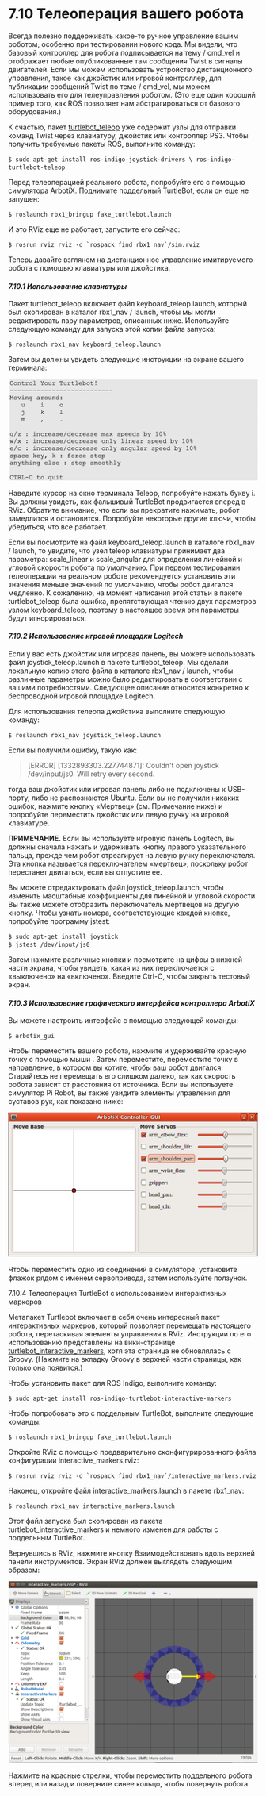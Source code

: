 # 7.10 Телеоперация вашего робота

Всегда полезно поддерживать какое-то ручное управление вашим роботом, особенно при тестировании нового кода. Мы видели, что базовый контроллер для робота подписывается на тему / cmd\_vel и отображает любые опубликованные там сообщения Twist в сигналы двигателей. Если мы можем использовать устройство дистанционного управления, такое как джойстик или игровой контроллер, для публикации сообщений Twist по теме / cmd\_vel, мы можем использовать его для телеуправления роботом. \(Это еще один хороший пример того, как ROS позволяет нам абстрагироваться от базового оборудования.\)

К счастью, пакет [turtlebot\_teleop](http://wiki.ros.org/turtlebot_teleop) уже содержит узлы для отправки команд Twist через клавиатуру, джойстик или контроллер PS3. Чтобы получить требуемые пакеты ROS, выполните команду:

```text
$ sudo apt-get install ros-indigo-joystick-drivers \ ros-indigo-turtlebot-teleop
```

Перед телеоперацией реального робота, попробуйте его с помощью симулятора ArbotiX. Поднимите поддельный TurtleBot, если он еще не запущен:

```text
$ roslaunch rbx1_bringup fake_turtlebot.launch
```

И это RViz еще не работает, запустите его сейчас:

```text
$ rosrun rviz rviz -d `rospack find rbx1_nav`/sim.rviz
```

Теперь давайте взглянем на дистанционное управление имитируемого робота с помощью клавиатуры или джойстика.

#### _7.10.1 Использование клавиатуры_

Пакет turtlebot\_teleop включает файл keyboard\_teleop.launch, который был скопирован в каталог rbx1\_nav / launch, чтобы мы могли редактировать пару параметров, описанных ниже. Используйте следующую команду для запуска этой копии файла запуска:

```text
$ roslaunch rbx1_nav keyboard_teleop.launch
```

Затем вы должны увидеть следующие инструкции на экране вашего терминала:

![](.gitbook/assets/snimok-ekrana-2020-05-30-v-15.20.32.png)

Наведите курсор на окно терминала Teleop, попробуйте нажать букву i. Вы должны увидеть, как фальшивый TurtleBot продвигается вперед в RViz. Обратите внимание, что если вы прекратите нажимать, робот замедлится и остановится. Попробуйте некоторые другие ключи, чтобы убедиться, что все работает.

Если вы посмотрите на файл keyboard\_teleop.launch в каталоге rbx1\_nav / launch, то увидите, что узел teleop клавиатуры принимает два параметра: scale\_linear и scale\_angular для определения линейной и угловой скорости робота по умолчанию. При первом тестировании телеоперации на реальном роботе рекомендуется установить эти значения меньше значений по умолчанию, чтобы робот двигался медленно. К сожалению, на момент написания этой статьи в пакете turtlebot\_teleop была ошибка, препятствующая чтению двух параметров узлом keyboard\_teleop, поэтому в настоящее время эти параметры будут игнорироваться.

#### _7.10.2 Использование игровой площадки Logitech_

Если у вас есть джойстик или игровая панель, вы можете использовать файл joystick\_teleop.launch в пакете turtlebot\_teleop. Мы сделали локальную копию этого файла в каталоге rbx1\_nav / launch, чтобы различные параметры можно было редактировать в соответствии с вашими потребностями. Следующее описание относится конкретно к беспроводной игровой площадке Logitech.

Для использования телеопа джойстика выполните следующую команду:

```text
$ roslaunch rbx1_nav joystick_teleop.launch
```

Если вы получили ошибку, такую ​​как:

> \[ERROR\] \[1332893303.227744871\]: Couldn't open joystick /dev/input/js0. Will retry every second.

тогда ваш джойстик или игровая панель либо не подключены к USB-порту, либо не распознаются Ubuntu. Если вы не получили никаких ошибок, нажмите кнопку «Мертвец» \(см. Примечание ниже\) и попробуйте переместить джойстик или левую ручку на игровой клавиатуре.

**ПРИМЕЧАНИЕ.** Если вы используете игровую панель Logitech, вы должны сначала нажать и удерживать кнопку правого указательного пальца, прежде чем робот отреагирует на левую ручку переключателя. Эта кнопка называется переключателем «мертвец», поскольку робот перестанет двигаться, если вы отпустите ее.

Вы можете отредактировать файл joystick\_teleop.launch, чтобы изменить масштабные коэффициенты для линейной и угловой скорости. Вы также можете отобразить переключатель мертвецов на другую кнопку. Чтобы узнать номера, соответствующие каждой кнопке, попробуйте программу jstest:

```text
$ sudo apt-get install joystick
$ jstest /dev/input/js0
```

Затем нажмите различные кнопки и посмотрите на цифры в нижней части экрана, чтобы увидеть, какая из них переключается с «выключено» на «включено». Введите Ctrl-C, чтобы закрыть тестовый экран.

#### _7.10.3 Использование графического интерфейса контроллера ArbotiX_

Вы можете настроить интерфейс с помощью следующей команды:

```text
$ arbotix_gui
```

Чтобы переместить вашего робота, нажмите и удерживайте красную точку с помощью мыши . Затем переместите, переместите точку в направление, в котором вы хотите, чтобы ваш робот двигался. Старайтесь не перемещать его слишком далеко, так как скорость робота зависит от расстояния от источника. Если вы используете симулятор Pi Robot, вы также увидите элементы управления для суставов рук, как показано ниже:

![](.gitbook/assets/snimok-ekrana-2020-05-30-v-15.30.55.png)

Чтобы переместить одно из соединений в симуляторе, установите флажок рядом с именем сервопривода, затем используйте ползунок.

7.10.4 Телеоперация TurtleBot с использованием интерактивных маркеров

Метапакет Turtlebot включает в себя очень интересный пакет интерактивных маркеров, который позволяет перемещать настоящего робота, перетаскивая элементы управления в RViz. Инструкции по его использованию представлены на вики-странице [turtlebot\_interactive\_markers](http://ros.org/wiki/turtlebot_interactive_markers/Tutorials/UsingTurtlebotInteractiveMarkers), хотя эта страница не обновлялась с Groovy. \(Нажмите на вкладку Groovy в верхней части страницы, как только она появится.\)

Чтобы установить пакет для ROS Indigo, выполните команду:

```text
$ sudo apt-get install ros-indigo-turtlebot-interactive-markers
```

Чтобы попробовать это с поддельным TurtleBot, выполните следующие команды:

```text
$ roslaunch rbx1_bringup fake_turtlebot.launch
```

Откройте RViz с помощью предварительно сконфигурированного файла конфигурации interactive\_markers.rviz:

```text
$ rosrun rviz rviz -d `rospack find rbx1_nav`/interactive_markers.rviz
```

Наконец, откройте файл interactive\_markers.launch в пакете rbx1\_nav:

```text
$ roslaunch rbx1_nav interactive_markers.launch
```

Этот файл запуска был скопирован из пакета turtlebot\_interactive\_markers и немного изменен для работы с поддельным TurtleBot.

Вернувшись в RViz, нажмите кнопку Взаимодействовать вдоль верхней панели инструментов. Экран RViz должен выглядеть следующим образом:

![](.gitbook/assets/snimok-ekrana-2020-05-30-v-15.33.16.png)

Нажмите на красные стрелки, чтобы переместить поддельного робота вперед или назад и поверните синее кольцо, чтобы повернуть робота.

